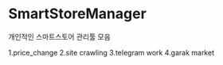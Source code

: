 # SmartStoreManager
개인적인 스마트스토어 관리툴 모음

1.price_change
2.site crawling
3.telegram work
4.garak market
